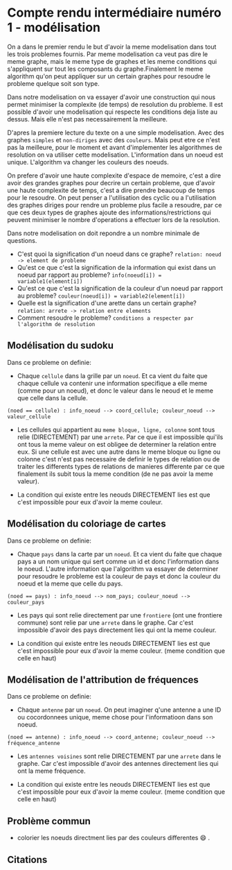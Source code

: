 # Compte rendu intermédiaire numéro 1 - modélisation
    
On a dans le premier rendu le but d'avoir la meme modelisation dans tout les trois problemes fournis. Par meme modelisation ca veut pas dire le meme graphe, mais le meme type de graphes et les meme conditions qui s'appliquent sur tout les composants du graphe.Finalement le meme algorithm qu'on peut appliquer sur un certain graphes pour resoudre le probleme quelque soit son type.

Dans notre modelisation on va essayer d'avoir une construction qui nous permet minimiser la complexite (de temps) de resolution du probleme. Il est possible d'avoir une modelisation qui respecte les conditions deja liste au dessus. Mais elle n'est pas necessairement la meilleure.

D'apres la premiere lecture du texte on a une simple modelisation. Avec des graphes `simples` et `non-diriges` avec des `couleurs`. Mais peut etre ce n'est pas la meilleure, pour le moment et avant d'implementer les algorithmes de resolution on va utiliser cette modelisation. L'information dans un noeud est unique. L'algorithm va changer les couleurs des noeuds.

On prefere d'avoir une haute complexite d'espace de memoire, c'est a dire avoir des grandes graphes pour decrire un certain probleme, que d'avoir une haute complexite de temps, c'est a dire prendre beaucoup de temps pour le resoudre. On peut penser a l'utilisation des cyclic ou a l'utilisation des graphes diriges pour rendre un probleme plus facile a resoudre, par ce que ces deux types de graphes ajoute des informations/restrictions qui peuvent minimiser le nombre d'operations a effectuer lors de la resolution.

Dans notre modelisation on doit repondre a un nombre minimale de questions.
* C'est quoi la signification d'un noeud dans ce graphe? `relation: noeud -> element de probleme` 
* Qu'est ce que c'est la signification de la information qui exist dans un noeud par rapport au probleme? `info(noeud[i]) = variable1(element[i])`
* Qu'est ce que c'est la signification de la couleur d'un noeud par rapport au probleme? `couleur(noeud[i]) = variable2(element[i])`
* Quelle est la signification d'une arette dans un certain graphe? `relation: arrete -> relation entre elements` 
* Comment resoudre le probleme? `conditions a respecter par l'algorithm de resolution`

## Modélisation du sudoku
Dans ce probleme on definie:
* Chaque `cellule` dans la grille par un `noeud`. Et ca vient du faite que chaque cellule va contenir une information specifique a elle meme (comme pour un noeud), et donc le valeur dans le neoud et le meme que celle dans la cellule. 

```
(noed == cellule) : info_noeud --> coord_cellule; couleur_noeud --> valeur_cellule
```
* Les cellules qui appartient au `meme bloque, ligne, colonne` sont tous relie (DIRECTEMENT) par une `arrete`. Par ce que il est impossible qui'ils ont tous la meme valeur on est obligee de determiner la relation entre eux. Si une cellule est avec une autre dans le meme bloque ou ligne ou colonne c'est n'est pas necessaire de definir le types de relation ou de traiter les differents types de relations de manieres differente par ce que finalement ils subit tous la meme condition (de ne pas avoir la meme valeur). 

* La condition qui existe entre les neouds DIRECTEMENT lies est que c'est impossible pour eux d'avoir la meme couleur.

## Modélisation du coloriage de cartes
Dans ce probleme on definie:
* Chaque `pays` dans la carte par un `noeud`. Et ca vient du faite que chaque pays a un nom unique qui sert comme un id et donc l'information dans le noeud. L'autre information que l'algorithm va essayer de determiner pour resoudre le probleme est la couleur de pays et donc la couleur du noeud et la meme que celle du pays. 
```
(noed == pays) : info_noeud --> nom_pays; couleur_noeud --> couleur_pays 
```

* Les pays qui sont relie directement par une `frontiere` (ont une frontiere commune) sont relie par une `arrete` dans le graphe. Car c'est impossible d'avoir des pays directement lies qui ont la meme couleur.

* La condition qui existe entre les neouds DIRECTEMENT lies est que c'est impossible pour eux d'avoir la meme couleur. (meme condition que celle en haut)

## Modélisation de l'attribution de fréquences
Dans ce probleme on definie:
* Chaque `antenne` par un `noeud`. On peut imaginer q'une antenne a une ID ou cocordonnees unique, meme chose pour l'informatioon dans son noeud.
```
(noed == antenne) : info_noeud --> coord_antenne; couleur_noeud --> fréquence_antenne
```

* Les `antennes voisines` sont relie DIRECTEMENT par une `arrete` dans le graphe. Car c'est impossible d'avoir des antennes directement lies qui ont la meme fréquence.

* La condition qui existe entre les neouds DIRECTEMENT lies est que c'est impossible pour eux d'avoir la meme couleur. (meme condition que celle en haut)

## Problème commun
* colorier les noeuds directment lies par des couleurs differentes :smile: .

## Citations


